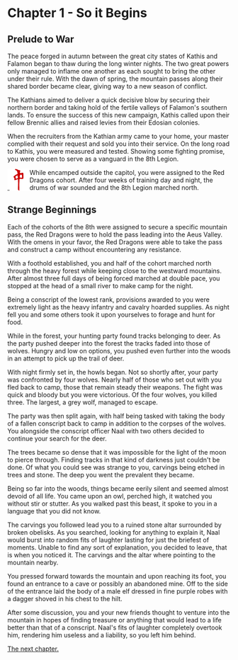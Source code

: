 # Chapter 1 - So it Begins

## Prelude to War

The peace forged in autumn between the great city states of Kathis and Falamon began to thaw during the long winter nights. The two great powers only managed to inflame one another as each sought to bring the other under their rule. With the dawn of spring, the mountain passes along their shared border became clear, giving way to a new season of conflict.

The Kathians aimed to deliver a quick decisive blow by securing their northern border and taking hold of the fertile valleys of Falamon's southern lands. To ensure the success of this new campaign, Kathis called upon their fellow Brennic allies and raised levies from their Edosian colonies.

When the recruiters from the Kathian army came to your home, your master complied with their request and sold you into their service. On the long road to Kathis, you were measured and tested. Showing some fighting promise, you were chosen to serve as a vanguard in the 8th Legion.

<img style="object-fit:cover; width:50px;" align="left" src="../assets/symbols/battle-standard-red-dragon-cohort.png"> While encamped outside the capitol, you were assigned to the Red Dragons cohort. After four weeks of training day and night, the drums of war sounded and the 8th Legion marched north.

## Strange Beginnings

Each of the cohorts of the 8th were assigned to secure a specific mountain pass, the Red Dragons were to hold the pass leading into the Aeus Valley. With the omens in your favor, the Red Dragons were able to take the pass and construct a camp without encountering any resistance.

With a foothold established, you and half of the cohort marched north through the heavy forest while keeping close to the westward mountains. After almost three full days of being forced marched at double pace, you stopped at the head of a small river to make camp for the night.

Being a conscript of the lowest rank, provisions awarded to you were extremely light as the heavy infantry and cavalry hoarded supplies. As night fell you and some others took it upon yourselves to forage and hunt for food.

While in the forest, your hunting party found tracks belonging to deer. As the party pushed deeper into the forest the tracks faded into those of wolves. Hungry and low on options, you pushed even further into the woods in an attempt to pick up the trail of deer.

With night firmly set in, the howls began. Not so shortly after, your party was confronted by four wolves. Nearly half of those who set out with you fled back to camp, those that remain steady their weapons. The fight was quick and bloody but you were victorious. Of the four wolves, you killed three. The largest, a grey wolf, managed to escape.

The party was then split again, with half being tasked with taking the body of a fallen conscript back to camp in addition to the corpses of the wolves. You alongside the conscript officer Naal with two others decided to continue your search for the deer.

The trees became so dense that it was impossible for the light of the moon to pierce through. Finding tracks in that kind of darkness just couldn't be done. Of what you could see was strange to you, carvings being etched in trees and stone. The deep you went the prevalent they became.

Being so far into the woods, things became eerily silent and seemed almost devoid of all life. You came upon an owl, perched high, it watched you without stir or stutter. As you walked past this beast, it spoke to you in a language that you did not know.

The carvings you followed lead you to a ruined stone altar surrounded by broken obelisks. As you searched, looking for anything to explain it, Naal would burst into random fits of laughter lasting for just the briefest of moments. Unable to find any sort of explanation, you decided to leave, that is when you noticed it. The carvings and the altar where pointing to the mountain nearby.

You pressed forward towards the mountain and upon reaching its foot, you found an entrance to a cave or possibly an abandoned mine. Off to the side of the entrance laid the body of a male elf dressed in fine purple robes with a dagger shoved in his chest to the hilt.

After some discussion, you and your new friends thought to venture into the mountain in hopes of finding treasure or anything that would lead to a life better than that of a conscript. Naal's fits of laughter completely overtook him, rendering him useless and a liability, so you left him behind.

[The next chapter.](./chapter-02.md)
